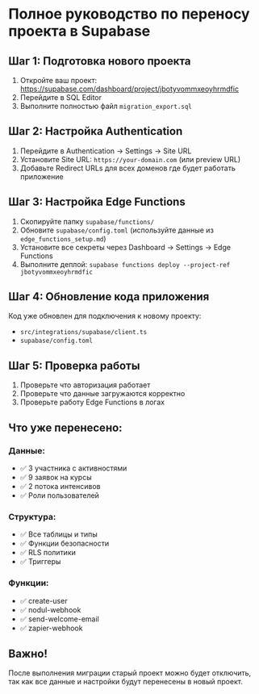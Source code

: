 # Полное руководство по переносу проекта в Supabase

## Шаг 1: Подготовка нового проекта

1. Откройте ваш проект: https://supabase.com/dashboard/project/jbotyvommxeoyhrmdfic
2. Перейдите в SQL Editor
3. Выполните полностью файл `migration_export.sql`

## Шаг 2: Настройка Authentication

1. Перейдите в Authentication → Settings → Site URL
2. Установите Site URL: `https://your-domain.com` (или preview URL)
3. Добавьте Redirect URLs для всех доменов где будет работать приложение

## Шаг 3: Настройка Edge Functions

1. Скопируйте папку `supabase/functions/` 
2. Обновите `supabase/config.toml` (используйте данные из `edge_functions_setup.md`)
3. Установите все секреты через Dashboard → Settings → Edge Functions
4. Выполните деплой: `supabase functions deploy --project-ref jbotyvommxeoyhrmdfic`

## Шаг 4: Обновление кода приложения

Код уже обновлен для подключения к новому проекту:
- `src/integrations/supabase/client.ts`
- `supabase/config.toml`

## Шаг 5: Проверка работы

1. Проверьте что авторизация работает
2. Проверьте что данные загружаются корректно
3. Проверьте работу Edge Functions в логах

## Что уже перенесено:

### Данные:
- ✅ 3 участника с активностями
- ✅ 9 заявок на курсы  
- ✅ 2 потока интенсивов
- ✅ Роли пользователей

### Структура:
- ✅ Все таблицы и типы
- ✅ Функции безопасности
- ✅ RLS политики
- ✅ Триггеры

### Функции:
- ✅ create-user
- ✅ nodul-webhook
- ✅ send-welcome-email  
- ✅ zapier-webhook

## Важно!

После выполнения миграции старый проект можно будет отключить, так как все данные и настройки будут перенесены в новый проект.